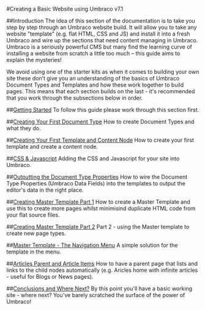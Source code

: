#Creating a Basic Website using Umbraco v7.1

##Introduction 
The idea of this section of the documentation is to take you step by step through an Umbraco website build. It will allow you to take any website "template" (e.g. flat HTML, CSS and JS) and install it into a fresh Umbraco and wire up the sections that need content managing in Umbraco.  Umbraco is a seriously powerful CMS but many find the learning curve of installing a website from scratch a little too much – this guide aims to explain the mysteries!


We avoid using one of the starter kits as when it comes to building your own site these don’t give you an understanding of the basics of Umbraco Document Types and Templates and how these work together to build pages. This means that each section builds on the last - it's recommended that you work through the subsections below in order. 


##[Getting Started](Getting-Started.md)
To follow this guide please work through this section first. 


##[Creating Your First Document Type](Document-Types.md)
How to create Document Types and what they do.


##[Creating Your First Template and Content Node](Creating-Your-First-Template-and-Content-Node.md)
How to create your first template and create a content node. 


##[CSS & Javascript](CSS-And-Javascript.md)
Adding the CSS and Javascript for your site into Umbraco.


##[Outputting the Document Type Properties](Outputting-the-Document-Type-Properties.md)
How to wire the Document Type Properties (Umbraco Data Fields) into the templates to output the editor's data in the right place.


##[Creating Master Template Part 1](Creating-Master-Template-Part-1.md)
How to create a Master Template and use this to create more pages whilst minimisind duplicate HTML code from your flat source files.


##[Creating Master Template Part 2](Creating-Master-Template-Part-2.md)
Part 2 - using the Master template to create new page types. 


##[Master Template - The Navigation Menu](Master-Template-The-Navigation-Menu.md)
A simple solution for the template in the menu. 


##[Articles Parent and Article Items](Articles-Parent-and-Article-Items.md)
How to have a parent page that lists and links to the child nodes automatically (e.g. Aricles home with infinite articles - useful for Blogs or News pages). 


##[Conclusions and Where Next?](Conclusions-Where-Next.md)
By this point you'll have a basic working site - where next?  You've barely scratched the surface of the power of Umbraco!

